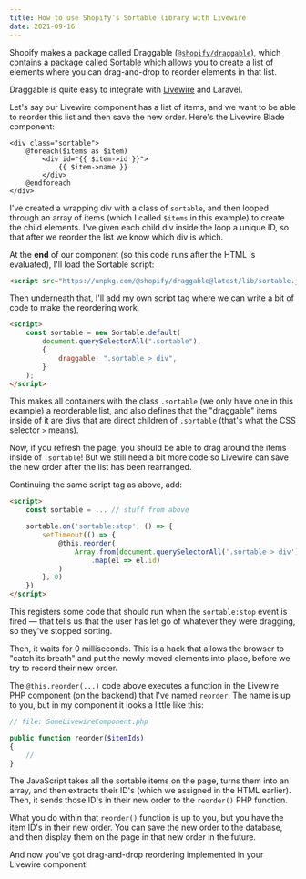 ```yaml
---
title: How to use Shopify’s Sortable library with Livewire
date: 2021-09-16
---
```


Shopify makes a package called Draggable ([`@shopify/draggable`](https://github.com/Shopify/draggable)), which contains a package called [Sortable](https://github.com/Shopify/draggable/tree/master/src/Sortable) which allows you to create a list of elements where you can drag-and-drop to reorder elements in that list.

Draggable is quite easy to integrate with [Livewire](https://laravel-livewire.com) and Laravel.

Let's say our Livewire component has a list of items, and we want to be able to reorder this list and then save the new order. Here's the Livewire Blade component:

```blade
<div class="sortable">
    @foreach($items as $item)
        <div id="{{ $item->id }}">
            {{ $item->name }}
        </div>
    @endforeach
</div>
```

I've created a wrapping div with a class of `sortable`, and then looped through an array of items (which I called `$items` in this example) to create the child elements. I've given each child div inside the loop a unique ID, so that after we reorder the list we know which div is which.

At the **end** of our component (so this code runs after the HTML is evaluated), I'll load the Sortable script:

```html
<script src="https://unpkg.com/@shopify/draggable@latest/lib/sortable.js"></script>
```

Then underneath that, I'll add my own script tag where we can write a bit of code to make the reordering work.

```html
<script>
    const sortable = new Sortable.default(
        document.querySelectorAll(".sortable"),
        {
            draggable: ".sortable > div",
        }
    );
</script>
```

This makes all containers with the class `.sortable` (we only have one in this example) a reorderable list, and also defines that the "draggable" items inside of it are divs that are direct children of `.sortable` (that's what the CSS selector `>` means).

Now, if you refresh the page, you should be able to drag around the items inside of `.sortable`! But we still need a bit more code so Livewire can save the new order after the list has been rearranged.

Continuing the same script tag as above, add:

```html
<script>
    const sortable = ... // stuff from above

    sortable.on('sortable:stop', () => {
        setTimeout(() => {
            @this.reorder(
                Array.from(document.querySelectorAll('.sortable > div'))
                    .map(el => el.id)
            )
        }, 0)
    })
</script>
```

This registers some code that should run when the `sortable:stop` event is fired — that tells us that the user has let go of whatever they were dragging, so they've stopped sorting.

Then, it waits for 0 milliseconds. This is a hack that allows the browser to "catch its breath" and put the newly moved elements into place, before we try to record their new order.

The `@this.reorder(...)` code above executes a function in the Livewire PHP component (on the backend) that I've named `reorder`. The name is up to you, but in my component it looks a little like this:

```php
// file: SomeLivewireComponent.php

public function reorder($itemIds)
{
    //
}
```

The JavaScript takes all the sortable items on the page, turns them into an array, and then extracts their ID's (which we assigned in the HTML earlier). Then, it sends those ID's in their new order to the `reorder()` PHP function.

What you do within that `reorder()` function is up to you, but you have the item ID's in their new order. You can save the new order to the database, and then display them on the page in that new order in the future.

And now you've got drag-and-drop reordering implemented in your Livewire component!
